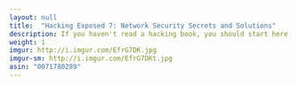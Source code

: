 ```yaml
---
layout: null
title:  "Hacking Exposed 7: Network Security Secrets and Solutions"
description: If you haven't read a hacking book, you should start here. This is the best hacking book I own. It covers a lot of network hacking and exposes some of the best secrets that elite hackers know. After reading this book, I was able to hack my school network with Telnet brute forcing and change my grades.
weight: 1
imgur: http://i.imgur.com/EfrG7DK.jpg
imgur-sm: http://i.imgur.com/EfrG7DKt.jpg
asin: "0071780289"
---
```

